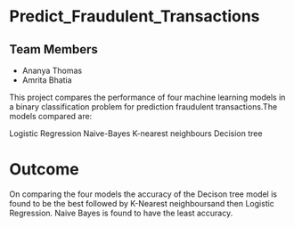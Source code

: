 # Predict_Fraudulent_Transactions

## Team Members
* Ananya Thomas
* Amrita Bhatia

This project compares the performance of four machine learning models in a binary classification problem for prediction fraudulent transactions.The models compared are:

Logistic Regression
Naive-Bayes
K-nearest neighbours
Decision tree

# Outcome
On comparing the four models the accuracy of the Decison tree model is found to be the best followed by K-Nearest neighboursand then Logistic Regression. Naive Bayes is found to have the least accuracy.
